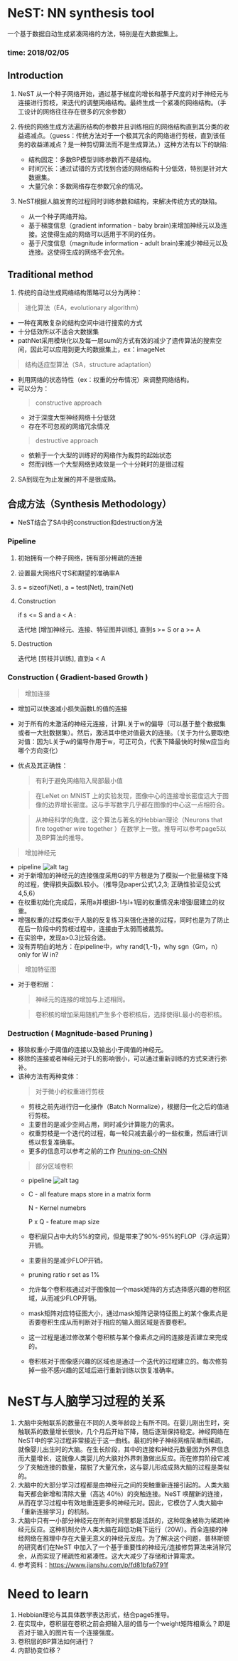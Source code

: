 # NeST: NN synthesis tool
一个基于数据自动生成紧凑网络的方法，特别是在大数据集上。
### time: 2018/02/05

## Introduction
1. NeST 从一个种子网络开始，通过基于梯度的增长和基于尺度的对于神经元与连接进行剪枝，来迭代的调整网络结构。最终生成一个紧凑的网络结构。（手工设计的网络往往存在很多的冗余参数）
2. 传统的网络生成方法遍历结构的参数并且训练相应的网络结构直到其分类的收益递减点。（guess：传统方法对于一个极其冗余的网络进行剪枝，直到该任务的收益递减点？是一种剪切算法而不是生成算法。）这种方法有以下的缺陷:

    * 结构固定：多数BP模型训练参数而不是结构。
    * 时间冗长：通过试错的方式找到合适的网络结构十分低效，特别是针对大数据集。
    * 大量冗余：多数网络存在参数冗余的情况。
3. NeST根据人脑发育的过程同时训练参数和结构，来解决传统方式的缺陷。

    * 从一个种子网络开始。
    * 基于梯度信息（gradient information - baby brain)来增加神经元以及连接。这使得生成的网络可以适用于不同的任务。
    * 基于尺度信息（magnitude information - adult brain)来减少神经元以及连接。这使得生成的网络不会冗余。

## Traditional method
1. 传统的自动生成网络结构策略可以分为两种：
> 进化算法（EA，evolutionary algorithm）
>
* 一种在离散复杂的结构空间中进行搜索的方式
* 十分低效所以不适合大数据集
* pathNet采用模块化以及每一层sum的方式有效的减少了遗传算法的搜索空间，因此可以应用到更大的数据集上，ex：imageNet

> 结构适应型算法（SA，structure adaptation）
>
* 利用网络的状态特性（ex：权重的分布情况）来调整网络结构。
* 可以分为：  
    > constructive approach
    >
    * 对于深度大型神经网络十分低效
    * 存在不可忽视的网络冗余情况
    > destructive approach
    >
    * 依赖于一个大型的训练好的网络作为裁剪的起始状态
    * 然而训练一个大型网络到收敛是一个十分耗时的是错过程
2. SA到现在为止发展的并不是很成熟。

## 合成方法（Synthesis Methodology）
* NeST结合了SA中的construction和destruction方法
### Pipeline
1. 初始拥有一个种子网络，拥有部分稀疏的连接
1. 设置最大网络尺寸S和期望的准确率A
2. s = sizeof(Net), a = test(Net), train(Net)
3. Construction

    if s <= S and a < A :

    迭代地 [增加神经元、连接、特征图并训练], 直到s >= S or a >= A
4. Destruction

    迭代地 [剪枝并训练], 直到a < A

### Construction ( Gradient-based Growth )
> 增加连接
* 增加可以快速减小损失函数L的值的连接
* 对于所有的未激活的神经元连接，计算L关于w的偏导（可以基于整个数据集或者一大批数据集）。然后，激活其中绝对值最大的连接。（关于为什么要取绝对值：因为L关于w的偏导作用于w，可正可负，代表下降最快的时候w应当向哪个方向变化）
* 优点及其正确性：
    > 有利于避免网络陷入局部最小值

    > 在LeNet on MNIST 上的实验发现，图像中心的连接增长密度远大于图像的边界增长密度。这与手写数字几乎都在图像的中心这一点相符合。

    > 从神经科学的角度，这个算法与著名的Hebbian理论（Neurons that ﬁre together wire together ）在数学上一致。推导可以参考page5以及BP算法的推导。

> 增加神经元
* pipeline
    ![alt tag](https://github.com/Wind-Wing/readme_images/blob/master/NeST_Algo2.png)
* 对于新增加的神经元的连接强度采用G的平方根是为了模拟一个批量梯度下降的过程，使得损失函数L较小。（推导见paper公式1,2,3; 正确性验证见公式4,5,6）
* 在权重初始化完成后，采用a并根据l-1与l+1层的权重情况来增强l层建立的权重。
* 增强权重的过程类似于人脑的反复练习来强化连接的过程，同时也是为了防止在后一阶段中的剪枝过程中，连接由于太弱而被裁剪。
* 在实验中，发现a>0.3比较合适。
* 没有弄明白的地方：在pipeline中，why rand{1,-1}，why sgn（Gm，n）only for W in?

> 增加特征图
* 对于卷积层：
    > 神经元的连接的增加与上述相同。
    
    > 卷积核的增加采用随机产生多个卷积核后，选择使得L最小的卷积核。

### Destruction ( Magnitude-based Pruning )
* 移除权重小于阈值的连接以及输出小于阈值的神经元。
* 移除的连接或者神经元对于L的影响很小，可以通过重新训练的方式来进行弥补。
* 该种方法有两种变体：
    > 对于微小的权重进行剪枝
    * 剪枝之前先进行归一化操作（Batch Normalize），根据归一化之后的值进行剪枝。
    * 主要目的是减少空间占用，同时减少计算能力的需求。
    * 权重剪枝是一个迭代的过程，每一轮只减去最小的一些权重，然后进行训练以恢复准确率。
    * 更多的信息可以参考之前的工作 [Pruning-on-CNN](https://github.com/Wind-Wing/Pruning-on-CNN)
    >
    > 部分区域卷积
    * pipeline ![alt tag](https://github.com/Wind-Wing/readme_images/blob/master/NeST_Algo3.png)
    *   C - all feature maps store in a matrix form
        
        N - Kernel numebrs

        P x Q - feature map size
    * 卷积层只占中大约5%的空间，但是带来了90%-95%的FLOP（浮点运算）开销。
    * 主要目的是减少FLOP开销。
    * pruning ratio r set as 1%
    * 允许每个卷积核通过对于图像加一个mask矩阵的方式选择感兴趣的卷积区域，从而减少FLOP开销。
    * mask矩阵对应特征图大小，通过mask矩阵记录特征图上的某个像素点是否要卷积生成从而判断对于相应的输入图区域是否要卷积。
    * 这一过程是通过修改某个卷积核与某个像素点之间的连接是否建立来完成的。
    * 卷积核对于图像感兴趣的区域也是通过一个迭代的过程建立的。每次修剪掉一些不感兴趣的区域后进行重新训练以恢复准确率。
    

# NeST与人脑学习过程的关系
1. 大脑中突触联系的数量在不同的人类年龄段上有所不同。在婴儿刚出生时，突触联系的数量增长很快，几个月后开始下降，随后逐渐保持稳定。神经网络在NeST中的学习过程非常接近于这一曲线。最初的种子神经网络简单而稀疏，就像婴儿出生时的大脑。在生长阶段，其中的连接和神经元数量因为外界信息而大量增长，这就像人类婴儿的大脑对外界刺激做出反应。而在修剪阶段它减少了突触连接的数量，摆脱了大量冗余，这与婴儿形成成熟大脑的过程是类似的。
2. 大脑中的大部分学习过程都是由神经元之间的突触重新连接引起的。人类大脑每天都会新增和清除大量（高达 40％）的突触连接。NeST 唤醒新的连接，从而在学习过程中有效地重连更多的神经元对。因此，它模仿了人类大脑中「重新连接学习」的机制。
3. 大脑中只有一小部分神经元在所有时间里都是活跃的，这种现象被称为稀疏神经元反应。这种机制允许人类大脑在超低功耗下运行（20W）。而全连接的神经网络在推理中存在大量无意义的神经元反应。为了解决这个问题，普林斯顿的研究者们在NeST 中加入了一个基于重要性的神经元/连接修剪算法来消除冗余，从而实现了稀疏性和紧凑性。这大大减少了存储和计算需求。
4. 参考资料：https://www.jianshu.com/p/fd81bfa6791f



# Need to learn
1. Hebbian理论与其具体数学表达形式，结合page5推导。
2. 在实现中，卷积层在卷积之前会把输入层的值与一个weight矩阵相乘么？即是否对于输入的图片有一个连接强度。
3. 卷积层的BP算法如何进行？
4. 内部协变位移？
